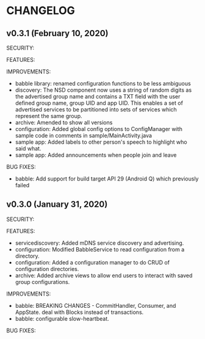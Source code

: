 # CHANGELOG

## v0.3.1 (February 10, 2020)

SECURITY:

FEATURES:

IMPROVEMENTS:

- babble library: renamed configuration functions to be less ambiguous
- discovery: The NSD component now uses a string of random digits as the advertised
  group name and contains a TXT field with the user defined group name, group UID and
  app UID. This enables a set of advertised services to be partitioned into sets of
  services which represent the same group.
- archive: Amended to show all versions
- configuration: Added global config options to ConfigManager with sample code in comments in
  sample/MainActivity.java
- sample app: Added labels to other person's speech to highlight who said what.
- sample app: Added announcements when people join and leave

BUG FIXES:

- babble: Add support for build target API 29 (Android Q) which previously failed


## v0.3.0 (January 31, 2020)

SECURITY:

FEATURES:

- servicediscovery: Added mDNS service discovery and advertising.
- configuration: Modified BabbleService to read configuration from a directory.
- configuration: Added a configuration manager to do CRUD of configuration
  directories.
- archive: Added archive views to allow end users to interact with saved group
  configurations.

IMPROVEMENTS:

- babble: BREAKING CHANGES - CommitHandler, Consumer, and AppState.
          deal with Blocks instead of transactions. 
- babble: configurable slow-heartbeat.

BUG FIXES:

